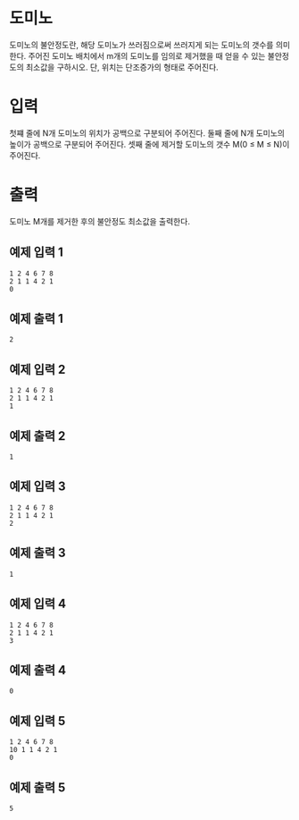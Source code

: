 # 도미노

도미노의 불안정도란, 해당 도미노가 쓰러짐으로써 쓰러지게 되는 도미노의 갯수를 의미한다. 주어진 도미노 배치에서 m개의 도미노를 임의로 제거했을 때 얻을 수 있는 불안정도의 최소값을 구하시오. 단, 위치는 단조증가의 형태로 주어진다.

# 입력

첫쨰 줄에 N개 도미노의 위치가 공백으로 구분되어 주어진다.
둘째 줄에 N개 도미노의 높이가 공백으로 구분되어 주어진다.
셋째 줄에 제거할 도미노의 갯수 M(0 ≤ M ≤ N)이 주어진다.

# 출력

도미노 M개를 제거한 후의 불안정도 최소값을 출력한다.

## 예제 입력 1

```
1 2 4 6 7 8
2 1 1 4 2 1
0
```

## 예제 출력 1

```
2
```

## 예제 입력 2

```
1 2 4 6 7 8
2 1 1 4 2 1
1
```

## 예제 출력 2

```
1
```


## 예제 입력 3

```
1 2 4 6 7 8
2 1 1 4 2 1
2
```

## 예제 출력 3

```
1
```

## 예제 입력 4

```
1 2 4 6 7 8
2 1 1 4 2 1
3
```

## 예제 출력 4

```
0
```

## 예제 입력 5

```
1 2 4 6 7 8
10 1 1 4 2 1
0
```

## 예제 출력 5

```
5
```
